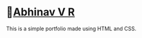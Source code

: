# 🔗[Abhinav V R](https://abhinav-v-r.github.io/Portfolio/)

This is a simple portfolio made using HTML and CSS. 

